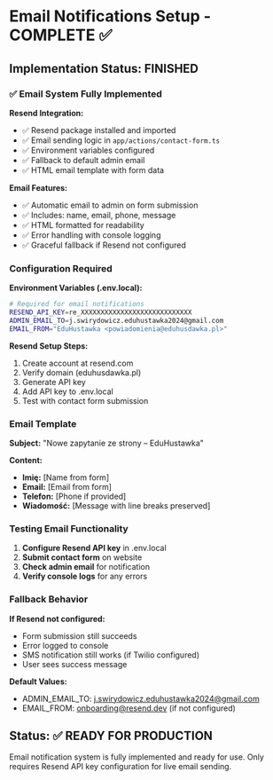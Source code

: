 # Email Notifications Setup - COMPLETE ✅

## Implementation Status: FINISHED

### ✅ Email System Fully Implemented

**Resend Integration:**
- ✅ Resend package installed and imported
- ✅ Email sending logic in `app/actions/contact-form.ts`
- ✅ Environment variables configured
- ✅ Fallback to default admin email
- ✅ HTML email template with form data

**Email Features:**
- ✅ Automatic email to admin on form submission
- ✅ Includes: name, email, phone, message
- ✅ HTML formatted for readability
- ✅ Error handling with console logging
- ✅ Graceful fallback if Resend not configured

### Configuration Required

**Environment Variables (.env.local):**
```bash
# Required for email notifications
RESEND_API_KEY=re_XXXXXXXXXXXXXXXXXXXXXXXXXXXX
ADMIN_EMAIL_TO=j.swirydowicz.eduhustawka2024@gmail.com
EMAIL_FROM="EduHustawka <powiadomienia@eduhusdawka.pl>"
```

**Resend Setup Steps:**
1. Create account at resend.com
2. Verify domain (eduhusdawka.pl)
3. Generate API key
4. Add API key to .env.local
5. Test with contact form submission

### Email Template

**Subject:** "Nowe zapytanie ze strony – EduHustawka"

**Content:**
- **Imię:** [Name from form]
- **Email:** [Email from form]
- **Telefon:** [Phone if provided]
- **Wiadomość:** [Message with line breaks preserved]

### Testing Email Functionality

1. **Configure Resend API key** in .env.local
2. **Submit contact form** on website
3. **Check admin email** for notification
4. **Verify console logs** for any errors

### Fallback Behavior

**If Resend not configured:**
- Form submission still succeeds
- Error logged to console
- SMS notification still works (if Twilio configured)
- User sees success message

**Default Values:**
- ADMIN_EMAIL_TO: j.swirydowicz.eduhustawka2024@gmail.com
- EMAIL_FROM: onboarding@resend.dev (if not configured)

## Status: ✅ READY FOR PRODUCTION

Email notification system is fully implemented and ready for use. Only requires Resend API key configuration for live email sending.
